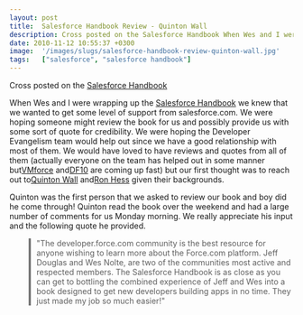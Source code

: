 ```yaml
---
layout: post
title:  Salesforce Handbook Review - Quinton Wall
description: Cross posted on the Salesforce Handbook When Wes and I were wrapping up the Salesforce Handbook we knew that we wanted to get some level of support from salesforce.com. We were hoping someone might review the book for us and possibly provide us with some sort of quote for credibility. We were hoping the Developer Evangelism team would help out since we have a good relationship with most of them. We would have loved to have reviews and quotes from all of them (actually everyone on the team has he
date: 2010-11-12 10:55:37 +0300
image:  '/images/slugs/salesforce-handbook-review-quinton-wall.jpg'
tags:   ["salesforce", "salesforce handbook"]
---
```

<p>Cross posted on the <a href="http://salesforcehandbook.wordpress.com/2010/11/12/salesforce-handbook-review-quinton-wall/">Salesforce Handbook</a></p>
<p>When Wes and I were wrapping up the <a href="http://salesforcehandbook.wordpress.com">Salesforce Handbook</a> we knew that we wanted to get some level of support from salesforce.com. We were hoping someone might review the book for us and possibly provide us with some sort of quote for credibility. We were hoping the Developer Evangelism team would help out since we have a good relationship with most of them. We would have loved to have reviews and quotes from all of them (actually everyone on the team has helped out in some manner but<a href="http://www.vmforce.com">VMforce</a> and<a href="http://www.salesforce.com/dreamforce/DF10/home/">DF10</a> are coming up fast) but our first thought was to reach out to<a href="http://twitter.com/cloudcoder">Quinton Wall</a> and<a href="http://twitter.com/vnehess">Ron Hess</a> given their backgrounds.</p>
<p>Quinton was the first person that we asked to review our book and boy did he come through! Quinton read the book over the weekend and had a large number of comments for us Monday morning. We really appreciate his input and the following quote he provided.</p>
<blockquote style="border-left-width: 4px; border-left-style: solid; border-left-color: #777777; margin-left: 34px; padding-left: 10px;">
<p>"The developer.force.com community is the best resource for anyone wishing to learn more about the Force.com platform. Jeff Douglas and Wes Nolte, are two of the communities most active and respected members. The Salesforce Handbook is as close as you can get to bottling the combined experience of Jeff and Wes into a book designed to get new developers building apps in no time. They just made my job so much easier!"</p>
</blockquote>
<p></p>
